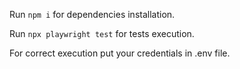 Run ```npm i``` for dependencies installation.

Run ```npx playwright test``` for tests execution.

For correct execution put your credentials in .env file.
